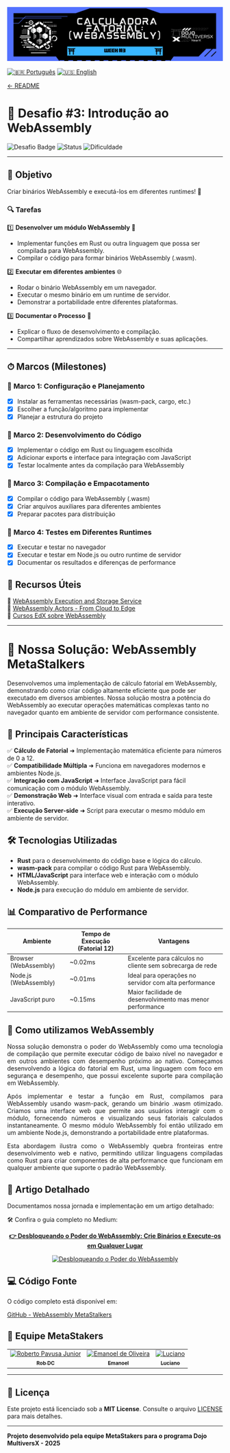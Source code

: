 <div align="left">
  <a href="../../README.md">
    <img src="../images/metastackers-dojo-multiversx-week3.png" alt="Challenge 3 Banner">
  </a>
</div>


[![🇧🇷 Português](https://img.shields.io/badge/Lang-PT--BR-green)](challenge3.md)
[![🇺🇸 English](https://img.shields.io/badge/Lang-EN-blue)](challenge3-en.md)

[← README](../../README.md)

# 🎯 **Desafio #3: Introdução ao WebAssembly**  

![Desafio Badge](https://img.shields.io/badge/Desafio-3-blue?style=for-the-badge&logo=webassembly)
![Status](https://img.shields.io/badge/Status-Concluído-brightgreen?style=for-the-badge)
![Dificuldade](https://img.shields.io/badge/Dificuldade-Média-yellow?style=for-the-badge)

---

## 📢 **Objetivo**  
Criar binários WebAssembly e executá-los em diferentes runtimes! 🚀  

### 🔍 **Tarefas**  

1️⃣ **Desenvolver um módulo WebAssembly** 🧩  
   - Implementar funções em Rust ou outra linguagem que possa ser compilada para WebAssembly.
   - Compilar o código para formar binários WebAssembly (.wasm).

2️⃣ **Executar em diferentes ambientes** 🌐  
   - Rodar o binário WebAssembly em um navegador.
   - Executar o mesmo binário em um runtime de servidor.
   - Demonstrar a portabilidade entre diferentes plataformas.

3️⃣ **Documentar o Processo** 📝  
   - Explicar o fluxo de desenvolvimento e compilação.
   - Compartilhar aprendizados sobre WebAssembly e suas aplicações.

---

## ⏱ **Marcos (Milestones)**  

### 📅 **Marco 1: Configuração e Planejamento**  
- [x] Instalar as ferramentas necessárias (wasm-pack, cargo, etc.)
- [x] Escolher a função/algoritmo para implementar
- [x] Planejar a estrutura do projeto

### 📅 **Marco 2: Desenvolvimento do Código**  
- [x] Implementar o código em Rust ou linguagem escolhida
- [x] Adicionar exports e interface para integração com JavaScript
- [x] Testar localmente antes da compilação para WebAssembly

### 📅 **Marco 3: Compilação e Empacotamento**  
- [x] Compilar o código para WebAssembly (.wasm)
- [x] Criar arquivos auxiliares para diferentes ambientes
- [x] Preparar pacotes para distribuição

### 📅 **Marco 4: Testes em Diferentes Runtimes**  
- [x] Executar e testar no navegador
- [x] Executar e testar em Node.js ou outro runtime de servidor
- [x] Documentar os resultados e diferenças de performance

## 📎 **Recursos Úteis**  

🔗 [WebAssembly Execution and Storage Service](https://github.com/olivmath/wess.git)  
🔗 [WebAssembly Actors - From Cloud to Edge](https://github.com/olivmath/WebAssemblyActors-FromCloudtoEdge)  
🔗 [Cursos EdX sobre WebAssembly](https://www.edx.org/search?q=webassembly)  

---

# 🚀 **Nossa Solução**: WebAssembly MetaStalkers

Desenvolvemos uma implementação de cálculo fatorial em WebAssembly, demonstrando como criar código altamente eficiente que pode ser executado em diversos ambientes. Nossa solução mostra a potência do WebAssembly ao executar operações matemáticas complexas tanto no navegador quanto em ambiente de servidor com performance consistente.

## 🌟 **Principais Características**

✅ **Cálculo de Fatorial** ➜ Implementação matemática eficiente para números de 0 a 12.  
✅ **Compatibilidade Múltipla** ➜ Funciona em navegadores modernos e ambientes Node.js.  
✅ **Integração com JavaScript** ➜ Interface JavaScript para fácil comunicação com o módulo WebAssembly.  
✅ **Demonstração Web** ➜ Interface visual com entrada e saída para teste interativo.  
✅ **Execução Server-side** ➜ Script para executar o mesmo módulo em ambiente de servidor.

## 🛠 **Tecnologias Utilizadas**

- **Rust** para o desenvolvimento do código base e lógica do cálculo.
- **wasm-pack** para compilar o código Rust para WebAssembly.
- **HTML/JavaScript** para interface web e interação com o módulo WebAssembly.
- **Node.js** para execução do módulo em ambiente de servidor.

## 📊 **Comparativo de Performance**

| Ambiente | Tempo de Execução (Fatorial 12) | Vantagens |
|----------|-----------------------------------|-----------|
| Browser (WebAssembly) | ~0.02ms | Excelente para cálculos no cliente sem sobrecarga de rede |
| Node.js (WebAssembly) | ~0.01ms | Ideal para operações no servidor com alta performance |
| JavaScript puro | ~0.15ms | Maior facilidade de desenvolvimento mas menor performance |

## 📖 **Como utilizamos WebAssembly**  

<p align="justify">
Nossa solução demonstra o poder do WebAssembly como uma tecnologia de compilação que permite executar código de baixo nível no navegador e em outros ambientes com desempenho próximo ao nativo. Começamos desenvolvendo a lógica do fatorial em Rust, uma linguagem com foco em segurança e desempenho, que possui excelente suporte para compilação em WebAssembly.
</p>

<p align="justify">
Após implementar e testar a função em Rust, compilamos para WebAssembly usando wasm-pack, gerando um binário .wasm otimizado. Criamos uma interface web que permite aos usuários interagir com o módulo, fornecendo números e visualizando seus fatoriais calculados instantaneamente. O mesmo módulo WebAssembly foi então utilizado em um ambiente Node.js, demonstrando a portabilidade entre plataformas.
</p>

<p align="justify">
Esta abordagem ilustra como o WebAssembly quebra fronteiras entre desenvolvimento web e nativo, permitindo utilizar linguagens compiladas como Rust para criar componentes de alta performance que funcionam em qualquer ambiente que suporte o padrão WebAssembly.
</p>

## 📝 **Artigo Detalhado**

Documentamos nossa jornada e implementação em um artigo detalhado:

<p align="justify">
🛠️ Confira o guia completo no Medium: </p>

<p align="center">
  <a href="https://medium.com/@pavusa/unlocking-the-power-of-webassembly-create-binaries-and-run-them-everywhere-11a6399c7745" target="_blank">
    <strong>👉 Desbloqueando o Poder do WebAssembly: Crie Binários e Execute-os em Qualquer Lugar</strong>
  </a>
</p>

<p align="center">
  <a href="https://medium.com/@pavusa/unlocking-the-power-of-webassembly-create-binaries-and-run-them-everywhere-11a6399c7745" target="_blank">
    <img src="https://miro.medium.com/v2/resize:fit:720/format:webp/1*DVCt39O2RN00PIVci5KcFA.png" alt="Desbloqueando o Poder do WebAssembly" width="300">
  </a>
</p>


## 💻 **Código Fonte**

O código completo está disponível em:

[GitHub - WebAssembly MetaStalkers](https://github.com/robdicoco/dojo-multiversx/tree/main/src/wasm-metastalkers)

## 👥 **Equipe MetaStakers**  

<div align="center">
  <table>
    <tr>
      <td align="center">
        <a href="https://github.com/robdicoco">
          <img src="https://avatars.githubusercontent.com/u/24412372?v=4" width="100px" alt="Roberto Pavusa Junior"/><br>
          <sub><b>Rob DC</b></sub>
        </a>
      </td>
      <td align="center">
        <a href="https://github.com/alfatektecnologia">
          <img src="https://avatars.githubusercontent.com/u/58711434?v=4" width="100px" alt="Emanoel de Oliveira"/><br>
          <sub><b>Emanoel</b></sub>
        </a>
      </td>
      <td align="center">
        <a href="https://github.com/lucenfort">
          <img src="https://avatars.githubusercontent.com/u/55037889?v=4" width="100px" alt="Luciano"/><br>
          <sub><b>Luciano</b></sub>
        </a>
      </td>
    </tr>
  </table>
</div>

---

## 📜 **Licença**  

Este projeto está licenciado sob a **MIT License**. Consulte o arquivo [LICENSE](LICENSE) para mais detalhes.  

---

**Projeto desenvolvido pela equipe MetaStakers para o programa Dojo MultiversX - 2025**  